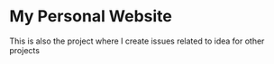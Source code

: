 # My Personal Website

This is also the project where I create issues related to idea for other projects
